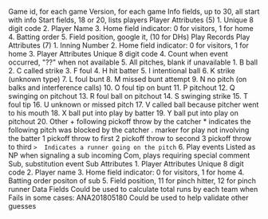 Game id, for each game
Version, for each game
Info fields, up to 30, all start with info
Start fields, 18 or 20, lists players
  Player Attributes (5)
    1. Unique 8 digit code
    2. Player Name
    3. Home field indicator: 0 for visitors, 1 for home
    4. Batting order
    5. Field position, google it, (10 for DHs)
Play Records
  Play Attributes (7)
    1. Inning Number
    2. Home field indicator: 0 for visitors, 1 for home
    3. Player Attributes Unique 8 digit code
    4. Count when event occurred, "??" when not available
    5. All pitches, blank if unavailable
      1. B  ball
      2. C  called strike
      3. F  foul
      4. H  hit batter
      5. I  intentional ball
      6. K  strike (unknown type)
      7. L  foul bunt
      8. M  missed bunt attempt
      9. N  no pitch (on balks and interference calls)
      10. O  foul tip on bunt
      11. P  pitchout
      12. Q  swinging on pitchout
      13. R  foul ball on pitchout
      14. S  swinging strike
      15. T  foul tip
      16. U  unknown or missed pitch
      17. V  called ball because pitcher went to his mouth
      18. X  ball put into play by batter
      19. Y  ball put into play on pitchout
      20. Other
        +  following pickoff throw by the catcher
        *  indicates the following pitch was blocked by the catcher
        .  marker for play not involving the batter
        1  pickoff throw to first
        2  pickoff throw to second
        3  pickoff throw to third
        `>  Indicates a runner going on the pitch`
    6. Play events
      Listed as NP when signaling a sub incoming
Com, plays requiring special comment
Sub, substitution event
  Sub Attributes
    1. Player Attributes Unique 8 digit code
    2. Player name
    3. Home field indicator: 0 for visitors, 1 for home
    4. Batting order positon of sub
    5. Field position, 11 for pinch hitter, 12 for pinch runner
Data Fields
  Could be used to calculate total runs by each team when
  Fails in some cases: ANA201805180
  Could be used to help validate other guesses
